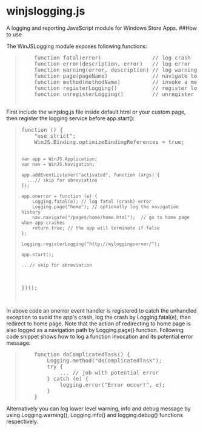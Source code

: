 winjslogging.js
==============
A logging and reporting JavaScript module for Windows Store Apps.
##How to use

The WinJSLogging module exposes following functions:
<blockquote>
<pre>    function fatal(error)                // log crash
    function error(description, error)   // log error
    function warning(error, description) // log warning
    function page(pageName)              // navigate to a page
    function method(methodName)          // invoke a method
    function registerLogging()           // register logging
    function unregisterLogging()         // unregister logging
	</pre></blockquote>
First include the winjslog.js file inside default.html or your custom page, then register the logging service before app.start():
<blockquote><pre>function () {
    "use strict";
    WinJS.Binding.optimizeBindingReferences = true;

    var app = WinJS.Application;
    var nav = WinJS.Navigation;

    app.addEventListener("activated", function (args) {
      ...// skip for abreviation
    }); 
   
    app.onerror = function (e) {
        Logging.fatal(e); // log fatal (crash) error
        Logging.page("home"); // optionally log the navigation history
        nav.navigate("/pages/home/home.html");  // go to home page when app crashes
        return true; // the app will terminate if false
    };

    Logging.registerLogging("http://myloggingserver/");
    
    app.start();

    ...// skip for abreviation
})();	
</pre></blockquote>
In above code an onerror event handler is registered to catch the unhandled exception to avoid the app's crash, log the crash by Logging.fatal(e), then redirect to home page. Note that the action of redirecting to home page is also logged as a navigation path by Logging.page() function. Following code snippet shows how to log a function invocation and its potential error message:
<blockquote><pre>    function doComplicatedTask() {
        Logging.method("doComplicatedTask");
        try {
            ... // job with potential error
        } catch (e) {
            logging.error("Error occur!", e);
        }
    }</pre></blockquote>
Alternatively you can log lower level warning, info and debug message by using Logging.warning(), Logging.info() and logging.debug() functions respectively.
